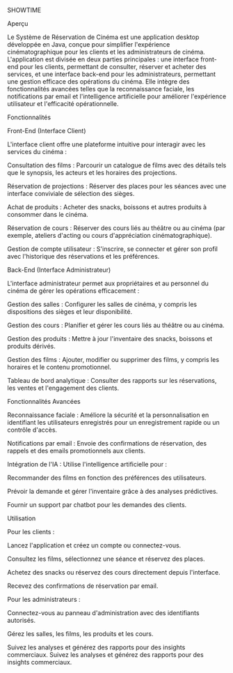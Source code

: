 SHOWTIME

Aperçu

Le Système de Réservation de Cinéma est une application desktop développée en Java, conçue pour simplifier l'expérience cinématographique pour les clients et les administrateurs de cinéma. L'application est divisée en deux parties principales : une interface front-end pour les clients, permettant de consulter, réserver et acheter des services, et une interface back-end pour les administrateurs, permettant une gestion efficace des opérations du cinéma. Elle intègre des fonctionnalités avancées telles que la reconnaissance faciale, les notifications par email et l'intelligence artificielle pour améliorer l'expérience utilisateur et l'efficacité opérationnelle.

Fonctionnalités

Front-End (Interface Client)

L'interface client offre une plateforme intuitive pour interagir avec les services du cinéma :

Consultation des films : Parcourir un catalogue de films avec des détails tels que le synopsis, les acteurs et les horaires des projections.

Réservation de projections : Réserver des places pour les séances avec une interface conviviale de sélection des sièges.

Achat de produits : Acheter des snacks, boissons et autres produits à consommer dans le cinéma.

Réservation de cours : Réserver des cours liés au théâtre ou au cinéma (par exemple, ateliers d'acting ou cours d'appréciation cinématographique).

Gestion de compte utilisateur : S'inscrire, se connecter et gérer son profil avec l'historique des réservations et les préférences.

Back-End (Interface Administrateur)

L'interface administrateur permet aux propriétaires et au personnel du cinéma de gérer les opérations efficacement :

Gestion des salles : Configurer les salles de cinéma, y compris les dispositions des sièges et leur disponibilité.

Gestion des cours : Planifier et gérer les cours liés au théâtre ou au cinéma.

Gestion des produits : Mettre à jour l'inventaire des snacks, boissons et produits dérivés.

Gestion des films : Ajouter, modifier ou supprimer des films, y compris les horaires et le contenu promotionnel.

Tableau de bord analytique : Consulter des rapports sur les réservations, les ventes et l'engagement des clients.

Fonctionnalités Avancées

Reconnaissance faciale : Améliore la sécurité et la personnalisation en identifiant les utilisateurs enregistrés pour un enregistrement rapide ou un contrôle d'accès.

Notifications par email : Envoie des confirmations de réservation, des rappels et des emails promotionnels aux clients.

Intégration de l'IA : Utilise l'intelligence artificielle pour :

Recommander des films en fonction des préférences des utilisateurs.

Prévoir la demande et gérer l'inventaire grâce à des analyses prédictives.

Fournir un support par chatbot pour les demandes des clients.

Utilisation

Pour les clients :

Lancez l'application et créez un compte ou connectez-vous.

Consultez les films, sélectionnez une séance et réservez des places.

Achetez des snacks ou réservez des cours directement depuis l'interface.

Recevez des confirmations de réservation par email.

Pour les administrateurs :

Connectez-vous au panneau d'administration avec des identifiants autorisés.

Gérez les salles, les films, les produits et les cours.

Suivez les analyses et générez des rapports pour des insights commerciaux. Suivez les analyses et générez des rapports pour des insights commerciaux.
